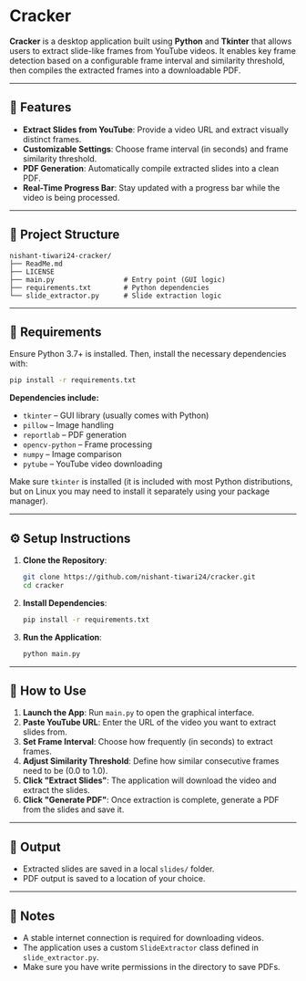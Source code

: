 
# Cracker

**Cracker** is a desktop application built using **Python** and **Tkinter** that allows users to extract slide-like frames from YouTube videos. It enables key frame detection based on a configurable frame interval and similarity threshold, then compiles the extracted frames into a downloadable PDF.

---

## 🚀 Features

- **Extract Slides from YouTube**: Provide a video URL and extract visually distinct frames.
- **Customizable Settings**: Choose frame interval (in seconds) and frame similarity threshold.
- **PDF Generation**: Automatically compile extracted slides into a clean PDF.
- **Real-Time Progress Bar**: Stay updated with a progress bar while the video is being processed.

---

## 📁 Project Structure

```
nishant-tiwari24-cracker/
├── ReadMe.md
├── LICENSE
├── main.py                 # Entry point (GUI logic)
├── requirements.txt        # Python dependencies
└── slide_extractor.py      # Slide extraction logic
```

---

## 🧩 Requirements

Ensure Python 3.7+ is installed. Then, install the necessary dependencies with:

```bash
pip install -r requirements.txt
```

**Dependencies include:**

- `tkinter` – GUI library (usually comes with Python)
- `pillow` – Image handling
- `reportlab` – PDF generation
- `opencv-python` – Frame processing
- `numpy` – Image comparison
- `pytube` – YouTube video downloading

Make sure `tkinter` is installed (it is included with most Python distributions, but on Linux you may need to install it separately using your package manager).

---

## ⚙️ Setup Instructions

1. **Clone the Repository**:

   ```bash
   git clone https://github.com/nishant-tiwari24/cracker.git
   cd cracker
   ```

2. **Install Dependencies**:

   ```bash
   pip install -r requirements.txt
   ```

3. **Run the Application**:

   ```bash
   python main.py
   ```

---

## 🧪 How to Use

1. **Launch the App**: Run `main.py` to open the graphical interface.
2. **Paste YouTube URL**: Enter the URL of the video you want to extract slides from.
3. **Set Frame Interval**: Choose how frequently (in seconds) to extract frames.
4. **Adjust Similarity Threshold**: Define how similar consecutive frames need to be (0.0 to 1.0).
5. **Click "Extract Slides"**: The application will download the video and extract the slides.
6. **Click "Generate PDF"**: Once extraction is complete, generate a PDF from the slides and save it.

---

## 📂 Output

- Extracted slides are saved in a local `slides/` folder.
- PDF output is saved to a location of your choice.

---

## 📝 Notes

- A stable internet connection is required for downloading videos.
- The application uses a custom `SlideExtractor` class defined in `slide_extractor.py`.
- Make sure you have write permissions in the directory to save PDFs.
